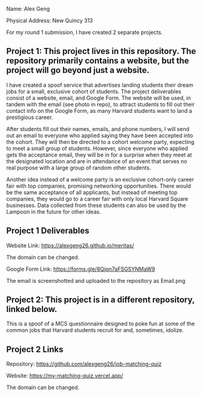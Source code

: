 Name: Alex Geng

Physical Address: New Quincy 313

For my round 1 submission, I have created 2 separate projects.

## Project 1: This project lives in this repository. The repository primarily contains a website, but the project will go beyond just a website.

I have created a spoof service that advertises landing students their dream jobs for a small, exclusive cohort of students. The project deliverables consist of a website, email, and Google Form. The website will be used, in tandem with the email (see photo in repo), to attract students to fill out their contact info on the Google Form, as many Harvard students want to land a prestigious career.

After students fill out their names, emails, and phone numbers, I will send out an email to everyone who applied saying they have been accepted into the cohort. They will then be directed to a cohort welcome party, expecting to meet a small group of students. However, since everyone who applied gets the acceptance email, they will be in for a surprise when they meet at the designated location and are in attendance of an event that serves no real purpose with a large group of random other students.

Another idea instead of a welcome party is an exclusive cohort-only career fair with top companies, promising networking opportunities. There would be the same acceptance of all applicants, but instead of meeting top companies, they would go to a career fair with only local Harvard Square businesses. Data collected from these students can also be used by the Lampoon in the future for other ideas.

## Project 1 Deliverables

Website Link: https://alexgeng26.github.io/meritas/

The domain can be changed.

Google Form Link: https://forms.gle/8Qjpn7aFSGSYNMaW9

The email is screenshotted and uploaded to the repository as Email.png

## Project 2: This project is in a different repository, linked below.

This is a spoof of a MCS questionnaire designed to poke fun at some of the common jobs that Harvard students recruit for and, sometimes, idolize.

## Project 2 Links

Repository: https://github.com/alexgeng26/job-matching-quiz

Website: https://my-matching-quiz.vercel.app/

The domain can be changed.
